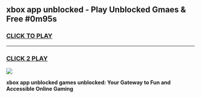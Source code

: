 
## xbox app unblocked - Play Unblocked Gmaes & Free #0m95s
<h3>
<a href="https://news.freeplayer.one?title=xbox_app_unblocked&ref=24F">CLICK TO PLAY</a></h3>
<hr>

<h3>
<a href="https://news.freeplayer.one?title=xbox_app_unblocked&ref=24F">CLICK 2 PLAY</a>
  
</h3>

<a href="https://news.freeplayer.one?title=xbox_app_unblocked&ref=24F/"><img src="https://clearcache.store/games.png"></a>


**xbox app unblocked games unblocked: Your Gateway to Fun and Accessible Online Gaming**
